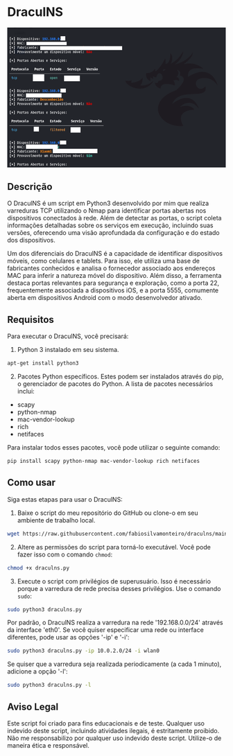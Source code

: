 # DraculNS

![Descrição da imagem](exemplo.png)

## Descrição

O DraculNS é um script em Python3 desenvolvido por mim que realiza varreduras TCP utilizando o Nmap para identificar portas abertas nos dispositivos conectados à rede. Além de detectar as portas, o script coleta informações detalhadas sobre os serviços em execução, incluindo suas versões, oferecendo uma visão aprofundada da configuração e do estado dos dispositivos.

Um dos diferenciais do DraculNS é a capacidade de identificar dispositivos móveis, como celulares e tablets. Para isso, ele utiliza uma base de fabricantes conhecidos e analisa o fornecedor associado aos endereços MAC para inferir a natureza móvel do dispositivo. Além disso, a ferramenta destaca portas relevantes para segurança e exploração, como a porta 22, frequentemente associada a dispositivos iOS, e a porta 5555, comumente aberta em dispositivos Android com o modo desenvolvedor ativado.

## Requisitos

Para executar o DraculNS, você precisará:

1. Python 3 instalado em seu sistema.

```bash
apt-get install python3
```

2. Pacotes Python específicos. Estes podem ser instalados através do pip, o gerenciador de pacotes do Python. A lista de pacotes necessários inclui:

* scapy
* python-nmap
* mac-vendor-lookup
* rich
* netifaces

Para instalar todos esses pacotes, você pode utilizar o seguinte comando:

```bash
pip install scapy python-nmap mac-vendor-lookup rich netifaces
```

## Como usar

Siga estas etapas para usar o DraculNS:

1. Baixe o script do meu repositório do GitHub ou clone-o em seu ambiente de trabalho local.

```bash
wget https://raw.githubusercontent.com/fabiosilvamonteiro/draculns/main/draculns.py
```

2. Altere as permissões do script para torná-lo executável. Você pode fazer isso com o comando `chmod`:

```bash
chmod +x draculns.py
```

3. Execute o script com privilégios de superusuário. Isso é necessário porque a varredura de rede precisa desses privilégios. Use o comando `sudo`:

```bash
sudo python3 draculns.py
```

Por padrão, o DraculNS realiza a varredura na rede '192.168.0.0/24' através da interface 'eth0'. Se você quiser especificar uma rede ou interface diferentes, pode usar as opções '-ip' e '-i':

```bash
sudo python3 draculns.py -ip 10.0.2.0/24 -i wlan0
```

Se quiser que a varredura seja realizada periodicamente (a cada 1 minuto), adicione a opção '-l':

```bash
sudo python3 draculns.py -l
```

## Aviso Legal

Este script foi criado para fins educacionais e de teste. Qualquer uso indevido deste script, incluindo atividades ilegais, é estritamente proibido. Não me responsabilizo por qualquer uso indevido deste script. Utilize-o de maneira ética e responsável.
